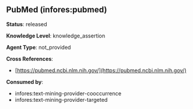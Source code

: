[//]: # (DO NOT MANUALLY EDIT THIS FILE. IT IS GENERATED FROM A TEMPLATE.)

## PubMed (infores:pubmed)

**Status**: released
  
**Knowledge Level**: knowledge_assertion
  
**Agent Type**: not_provided



**Cross References**:

- [https://pubmed.ncbi.nlm.nih.gov/](https://pubmed.ncbi.nlm.nih.gov/)


**Consumed by**:

- infores:text-mining-provider-cooccurrence
- infores:text-mining-provider-targeted